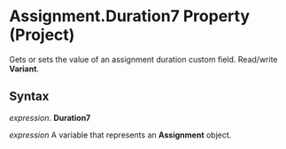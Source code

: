 
# Assignment.Duration7 Property (Project)

 Gets or sets the value of an assignment duration custom field. Read/write **Variant**.


## Syntax

 _expression_. **Duration7**

 _expression_ A variable that represents an **Assignment** object.

